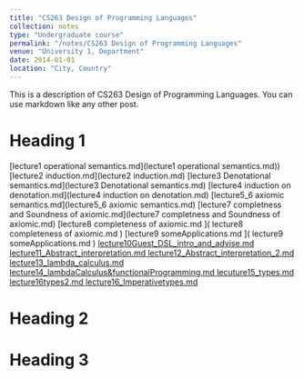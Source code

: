 ```yaml
---
title: "CS263 Design of Programming Languages"
collection: notes
type: "Undergraduate course"
permalink: "/notes/CS263 Design of Programming Languages"
venue: "University 1, Department"
date: 2014-01-01
location: "City, Country"
---
```


This is a description of CS263 Design of Programming Languages. You can use markdown like any other post.

Heading 1
======
[lecture1 operational semantics.md](lecture1 operational semantics.md))
[lecture2 induction.md](lecture2 induction.md)
[lecture3 Denotational semantics.md](lecture3 Denotational semantics.md)
[lecture4 induction on denotation.md](lecture4 induction on denotation.md)
[lecture5_6 axiomic semantics.md](lecture5_6 axiomic semantics.md)
[lecture7 completness and Soundness of axiomic.md](lecture7 completness and Soundness of axiomic.md)
[lecture8 completeness of axiomic.md                 ](  lecture8 completeness of axiomic.md               )
[lecture9 someApplications.md                        ](  lecture9 someApplications.md                      )
[lecture10Guest_DSL_intro_and_advise.md              ](  lecture10Guest_DSL_intro_and_advise.md            )
[lecture11_Abstract_interpretation.md                ](  lecture11_Abstract_interpretation.md              )
[lecture12_Abstract_interpretation_2.md              ](  lecture12_Abstract_interpretation_2.md            )
[lecture13_lambda_calculus.md                        ](  lecture13_lambda_calculus.md                      )
[lecture14_lambdaCalculus&functionalProgramming.md   ](  lecture14_lambdaCalculus&functionalProgramming.md )
[lecuture15_types.md                                 ](  lecuture15_types.md                               )
[lecture16types2.md                                  ](  lecture16types2.md                                )
[lecture16_Imperativetypes.md                        ](  lecture16_Imperativetypes.md                      )

Heading 2
======

Heading 3
======